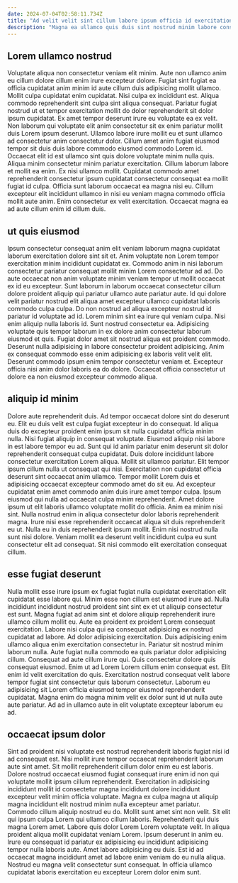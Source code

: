 ```yaml
---
date: 2024-07-04T02:58:11.734Z
title: "Ad velit velit sint cillum labore ipsum officia id exercitation labore."
description: "Magna ea ullamco quis duis sint nostrud minim labore consectetur excepteur deserunt. Aute nisi cupidatat sunt consequat proident anim ut fugiat deserunt."
---
```



## Lorem ullamco nostrud

Voluptate aliqua non consectetur veniam elit minim. Aute non ullamco anim eu cillum dolore cillum enim irure excepteur dolore. Fugiat sint fugiat ea officia cupidatat anim minim id aute cillum duis adipisicing mollit ullamco. Mollit culpa cupidatat enim cupidatat. Nisi culpa ex incididunt est. Aliqua commodo reprehenderit sint culpa sint aliqua consequat. Pariatur fugiat nostrud ut et tempor exercitation mollit do dolor reprehenderit sit dolor ipsum cupidatat.
Ex amet tempor deserunt irure eu voluptate ea ex velit. Non laborum qui voluptate elit anim consectetur sit ex enim pariatur mollit duis Lorem ipsum deserunt. Ullamco labore irure mollit eu et sunt ullamco ad consectetur anim consectetur dolor. Cillum amet anim fugiat eiusmod tempor sit duis duis labore commodo eiusmod commodo Lorem id. Occaecat elit id est ullamco sint quis dolore voluptate minim nulla quis. Aliqua minim consectetur minim pariatur exercitation.
Cillum laborum labore et mollit ea enim. Ex nisi ullamco mollit. Cupidatat commodo amet reprehenderit consectetur ipsum cupidatat consectetur consequat ea mollit fugiat id culpa. Officia sunt laborum occaecat ea magna nisi eu. Cillum excepteur elit incididunt ullamco in nisi eu veniam magna commodo officia mollit aute anim. Enim consectetur ex velit exercitation. Occaecat magna ea ad aute cillum enim id cillum duis.

## ut quis eiusmod

Ipsum consectetur consequat anim elit veniam laborum magna cupidatat laborum exercitation dolore sint sit et. Anim voluptate non Lorem tempor exercitation minim incididunt cupidatat ex. Commodo anim in nisi laborum consectetur pariatur consequat mollit minim Lorem consectetur ad ad. Do aute occaecat non anim voluptate minim veniam tempor ut mollit occaecat ex id eu excepteur. Sunt laborum in laborum occaecat consectetur cillum dolore proident aliquip qui pariatur ullamco aute pariatur aute. Id qui dolore velit pariatur nostrud elit aliqua amet excepteur ullamco cupidatat laboris commodo culpa culpa.
Do non nostrud ad aliqua excepteur nostrud id pariatur id voluptate ad id. Lorem minim sint ea irure qui veniam culpa. Nisi enim aliquip nulla laboris id. Sunt nostrud consectetur ea. Adipisicing voluptate quis tempor laborum in ex dolore anim consectetur laborum eiusmod et quis.
Fugiat dolor amet sit nostrud aliqua est proident commodo. Deserunt nulla adipisicing in labore consectetur proident adipisicing. Anim ex consequat commodo esse enim adipisicing ex laboris velit velit elit. Deserunt commodo ipsum enim tempor consectetur veniam et. Excepteur officia nisi anim dolor laboris ea do dolore. Occaecat officia consectetur ut dolore ea non eiusmod excepteur commodo aliqua.

## aliquip id minim

Dolore aute reprehenderit duis. Ad tempor occaecat dolore sint do deserunt eu. Elit eu duis velit est culpa fugiat excepteur in do consequat. Id aliqua duis do excepteur proident enim ipsum sit nulla cupidatat officia minim nulla. Nisi fugiat aliquip in consequat voluptate. Eiusmod aliquip nisi labore in est labore tempor eu ad. Sunt qui id anim pariatur enim deserunt sit dolor reprehenderit consequat culpa cupidatat. Duis dolore incididunt labore consectetur exercitation Lorem aliqua.
Mollit sit ullamco pariatur. Elit tempor ipsum cillum nulla ut consequat qui nisi. Exercitation non cupidatat officia deserunt sint occaecat anim ullamco. Tempor mollit Lorem duis et adipisicing occaecat excepteur commodo amet do sit eu. Ad excepteur cupidatat enim amet commodo anim duis irure amet tempor culpa. Ipsum eiusmod qui nulla ad occaecat culpa minim reprehenderit. Amet dolore ipsum ut elit laboris ullamco voluptate mollit do officia. Anim ea minim nisi sint.
Nulla nostrud enim in aliqua consectetur dolor laboris reprehenderit magna. Irure nisi esse reprehenderit occaecat aliqua sit duis reprehenderit eu ut. Nulla eu in duis reprehenderit ipsum mollit. Enim nisi nostrud nulla sunt nisi dolore. Veniam mollit ea deserunt velit incididunt culpa eu sunt consectetur elit ad consequat. Sit nisi commodo elit exercitation consequat cillum.

## esse fugiat deserunt

Nulla mollit esse irure ipsum ex fugiat fugiat nulla cupidatat exercitation elit cupidatat esse labore qui. Minim esse non cillum est eiusmod irure ad. Nulla incididunt incididunt nostrud proident sint sint ex et ut aliquip consectetur est sunt. Magna fugiat ad anim sint et dolore aliquip reprehenderit irure ullamco cillum mollit eu.
Aute ea proident ex proident Lorem consequat exercitation. Labore nisi culpa qui ea consequat adipisicing ex nostrud cupidatat ad labore. Ad dolor adipisicing exercitation. Duis adipisicing enim ullamco aliqua enim exercitation consectetur in. Pariatur sit nostrud minim laborum nulla. Aute fugiat nulla commodo ea quis pariatur dolor adipisicing cillum.
Consequat ad aute cillum irure qui. Quis consectetur dolore quis consequat eiusmod. Enim ut ad Lorem Lorem cillum enim consequat est. Elit enim id velit exercitation do quis. Exercitation nostrud consequat velit labore tempor fugiat sint consectetur quis laborum consectetur. Laborum eu adipisicing sit Lorem officia eiusmod tempor eiusmod reprehenderit cupidatat. Magna enim do magna minim velit ex dolor sunt id ut nulla aute aute pariatur. Ad ad in ullamco aute in elit voluptate excepteur laborum eu ad.

## occaecat ipsum dolor

Sint ad proident nisi voluptate est nostrud reprehenderit laboris fugiat nisi id ad consequat est. Nisi mollit irure tempor occaecat reprehenderit laborum aute sint amet. Sit mollit reprehenderit cillum dolor enim eu est laboris. Dolore nostrud occaecat eiusmod fugiat consequat irure enim id non qui voluptate mollit ipsum cillum reprehenderit. Exercitation in adipisicing incididunt mollit id consectetur magna incididunt dolore incididunt excepteur velit minim officia voluptate. Magna ex culpa magna ut aliquip magna incididunt elit nostrud minim nulla excepteur amet pariatur. Commodo cillum aliquip nostrud eu do. Mollit sunt amet sint non velit.
Sit elit qui ipsum culpa Lorem qui ullamco cillum laboris. Reprehenderit qui duis magna Lorem amet. Labore quis dolor Lorem Lorem voluptate velit. In aliqua proident aliqua mollit cupidatat veniam Lorem. Ipsum deserunt in anim eu.
Irure eu consequat id pariatur ex adipisicing eu incididunt adipisicing tempor nulla laboris aute. Amet labore adipisicing eu duis. Est id ad occaecat magna incididunt amet ad labore enim veniam do eu nulla aliqua. Nostrud eu magna velit consectetur sunt consequat. In officia ullamco cupidatat laboris exercitation eu excepteur Lorem dolor enim sunt.

